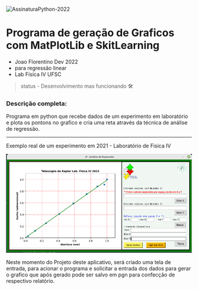 ![AssinaturaPython-2022](https://user-images.githubusercontent.com/18576857/160958878-633ee958-58df-48f1-b24b-12670cfd213f.png)
# Programa de geração de Graficos com MatPlotLib e SkitLearning
- Joao Florentino Dev 2022 
- para regressão linear 
- Lab Física IV UFSC 
> status - Desenvolvimento mas funcionando 🛠️
### Descrição completa:
Programa em python que recebe dados  de um experimento em laboratório e 
plota os pontons no grafico e cria uma reta através da técnica de análise de regressão.
***
Exemplo real de um experimento em 2021 - Laboratório de Fisica IV

![TelaexempoJoao](https://github.com/joaoflorentino/Projeto_AnaliseRegressao_1/blob/main/Fig/TelaPreenchida%20Sistemajoao.png)

Neste momento do Projeto deste aplicativo, será criado uma tela de entrada, para acionar o programa e 
solicitar a entrada dos dados para gerar o grafico que após gerado pode ser salvo em pgn para confecção 
de respectivo relatório. 

